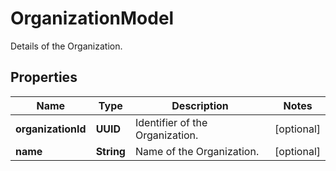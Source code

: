 

# OrganizationModel

Details of the Organization.

## Properties

| Name | Type | Description | Notes |
|------------ | ------------- | ------------- | -------------|
|**organizationId** | **UUID** | Identifier of the Organization. |  [optional] |
|**name** | **String** | Name of the Organization. |  [optional] |



